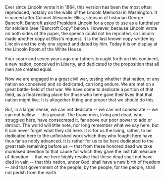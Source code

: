 Ever since Lincoln wrote it in 1864, this version has been the most often reproduced, notably on the walls of the Lincoln Memorial in Washington. It is named after Colonel Alexander Bliss, stepson of historian George Bancroft. Bancroft asked President Lincoln for a copy to use as a fundraiser for soldiers (see "Bancroft Copy" below). However, because Lincoln wrote on both sides of the paper, the speech could not be reprinted, so Lincoln made another copy at Bliss's request. It is the last known copy written by Lincoln and the only one signed and dated by him. Today it is on display at the Lincoln Room of the White House.

Four score and seven years ago our fathers brought forth on this continent, a new nation, conceived in Liberty, and dedicated to the proposition that all men are created equal.

Now we are engaged in a great civil war, testing whether that nation, or any nation so conceived and so dedicated, can long endure. We are met on a great battle-field of that war. We have come to dedicate a portion of that field, as a final resting place for those who here gave their lives that that nation might live. It is altogether fitting and proper that we should do this.

But, in a larger sense, we can not dedicate -- we can not consecrate -- we can not hallow -- this ground. The brave men, living and dead, who struggled here, have consecrated it, far above our poor power to add or detract. The world will little note, nor long remember what we say here, but it can never forget what they did here. It is for us the living, rather, to be dedicated here to the unfinished work which they who fought here have thus far so nobly advanced. It is rather for us to be here dedicated to the great task remaining before us -- that from these honored dead we take increased devotion to that cause for which they gave the last full measure of devotion -- that we here highly resolve that these dead shall not have died in vain -- that this nation, under God, shall have a new birth of freedom -- and that government of the people, by the people, for the people, shall not perish from the earth.